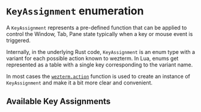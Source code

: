 # `KeyAssignment` enumeration

A `KeyAssignment` represents a pre-defined function that can be applied
to control the Window, Tab, Pane state typically when a key or mouse event
is triggered.

Internally, in the underlying Rust code, `KeyAssignment` is an enum
type with a variant for each possible action known to wezterm.  In Lua,
enums get represented as a table with a single key corresponding to
the variant name.

In most cases the [`wezterm.action`](../wezterm/action.md) function is
used to create an instance of `KeyAssignment` and make it a bit more
clear and convenient.

## Available Key Assignments


